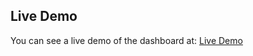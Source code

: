 ## Live Demo

You can see a live demo of the dashboard at:
[Live Demo](https://mohammad-nour-alawad.github.io/restaurant-dashboard/)
